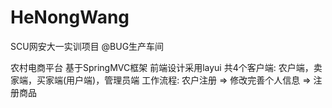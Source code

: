 # HeNongWang

SCU网安大一实训项目
@BUG生产车间

农村电商平台
基于SpringMVC框架 前端设计采用layui
共4个客户端: 农户端，卖家端，买家端(用户端)，管理员端
工作流程: 农户注册 => 修改完善个人信息 => 注册商品
